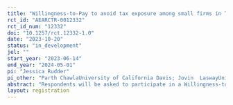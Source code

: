 ```yaml
---
title: "Willingness-to-Pay to avoid tax exposure among small firms in Tanzania"
rct_id: "AEARCTR-0012332"
rct_id_num: "12332"
doi: "10.1257/rct.12332-1.0"
date: "2023-10-20"
status: "in_development"
jel: ""
start_year: "2023-06-14"
end_year: "2024-05-01"
pi: "Jessica Rudder"
pi_other: "Parth ChawlaUniversity of California Davis; Jovin  LaswayUniversity of Minnesota"
abstract: "Respondents will be asked to participate in a Willingness-to-Pay incentivized elicitation for listing their phone number in a digital phonebook service. It will include a randomized component with two different primings - 50% of respondents will randomly hear the standard priming, and 50% of respondents will hear a second priming script that lets people know that anyone will be able to access the digital phonebook, including tax collecting officials. The goal is to learn whether being primed to think about taxes lowers firms' willingness-to-pay to list their contact information.  "
layout: registration
---
```



